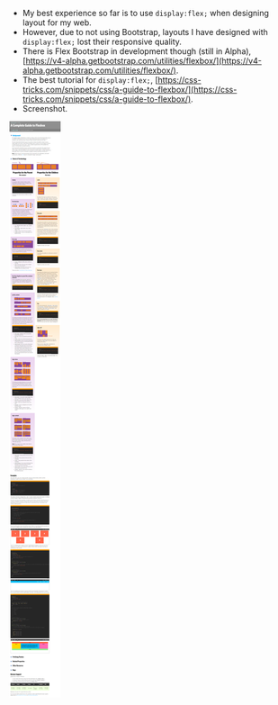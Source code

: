 * My best experience so far is to use `display:flex;` when designing layout for my web.
* However, due to not using Bootstrap, layouts I have designed with `display:flex;` lost their responsive quality.
* There is Flex Bootstrap in development though (still in Alpha), [https://v4-alpha.getbootstrap.com/utilities/flexbox/](https://v4-alpha.getbootstrap.com/utilities/flexbox/).
* The best tutorial for `display:flex;`, [https://css-tricks.com/snippets/css/a-guide-to-flexbox/](https://css-tricks.com/snippets/css/a-guide-to-flexbox/).
* Screenshot.

![./20170526-2040-cet-best-tutorial-on-css-display-flex-1.png](./20170526-2040-cet-best-tutorial-on-css-display-flex-1.png)